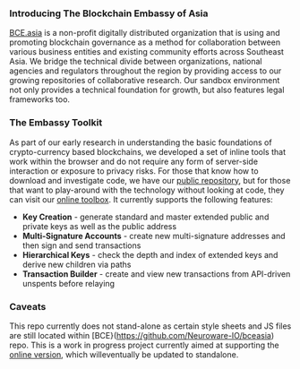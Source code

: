 ### Introducing The Blockchain Embassy of Asia

[BCE.asia](http://bce.asia) is a non-profit digitally distributed organization that is using and promoting blockchain governance as a method for collaboration between various business entities and existing community efforts across Southeast Asia. We bridge the technical divide between organizations, national agencies and regulators throughout the region by providing access to our growing repositories of collaborative research. Our sandbox environment not only provides a technical foundation for growth, but also features legal frameworks too.

### The Embassy Toolkit

As part of our early research in understanding the basic foundations of crypto-currency based blockchains, we developed a set of inline tools that work within the browser and do not require any form of server-side interaction or exposure to privacy risks. For those that know how to download and investigate code, we have our [public repository](https://github.com/Neuroware-IO/toolbox), but for those that want to play-around with the technology without looking at code, they can visit our [online toolbox](http://bce.asia/toolbox/). It currently supports the following features:

* __Key Creation__ - generate standard and master extended public and private keys as well as the public address
* __Multi-Signature Accounts__ - create new multi-signature addresses and then sign and send transactions
* __Hierarchical Keys__ - check the depth and index of extended keys and derive new children via paths
* __Transaction Builder__ - create and view new transactions from API-driven unspents before relaying

### Caveats

This repo currently does not stand-alone as certain style sheets and JS files are still located within [BCE}(https://github.com/Neuroware-IO/bceasia) repo. This is a work in progress project currently aimed at supporting the [online version](http://bce.asia/toolbox/), which willeventually be updated to standalone.
